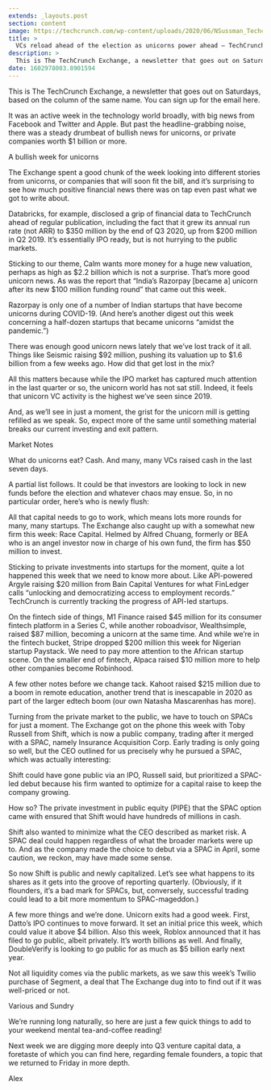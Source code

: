 ```yaml
--- 
extends: _layouts.post 
section: content 
image: https://techcrunch.com/wp-content/uploads/2020/06/NSussman_Techcrunch_Exchange-multicolor.jpg?w=533 
title: > 
  VCs reload ahead of the election as unicorns power ahead – TechCrunch 
description: > 
  This is The TechCrunch Exchange, a newsletter that goes out on Saturdays, based on the column of the same name.But past the headline-grabbing noise, there was a steady drumbeat of bullish news for unicorns, or private companies worth $1 billion or more.As was the report that “India’s Razorpay [became a] unicorn after its new $100 million funding round” that came out this week.It could be that investors are looking to lock in new funds before the election and whatever chaos may ensue.And while we’re in the fintech bucket, Stripe dropped $200 million this week for Nigerian startup Paystack. 
date: 1602978003.8901594 
--- 
```

This is The TechCrunch Exchange, a newsletter that goes out on Saturdays, based on the column of the same name. You can sign up for the email here.

It was an active week in the technology world broadly, with big news from Facebook and Twitter and Apple. But past the headline-grabbing noise, there was a steady drumbeat of bullish news for unicorns, or private companies worth $1 billion or more.

A bullish week for unicorns

The Exchange spent a good chunk of the week looking into different stories from unicorns, or companies that will soon fit the bill, and it’s surprising to see how much positive financial news there was on tap even past what we got to write about.

Databricks, for example, disclosed a grip of financial data to TechCrunch ahead of regular publication, including the fact that it grew its annual run rate (not ARR) to $350 million by the end of Q3 2020, up from $200 million in Q2 2019. It’s essentially IPO ready, but is not hurrying to the public markets.

Sticking to our theme, Calm wants more money for a huge new valuation, perhaps as high as $2.2 billion which is not a surprise. That’s more good unicorn news. As was the report that “India’s Razorpay [became a] unicorn after its new $100 million funding round” that came out this week.

Razorpay is only one of a number of Indian startups that have become unicorns during COVID-19. (And here’s another digest out this week concerning a half-dozen startups that became unicorns “amidst the pandemic.”)

There was enough good unicorn news lately that we’ve lost track of it all. Things like Seismic raising $92 million, pushing its valuation up to $1.6 billion from a few weeks ago. How did that get lost in the mix?

All this matters because while the IPO market has captured much attention in the last quarter or so, the unicorn world has not sat still. Indeed, it feels that unicorn VC activity is the highest we’ve seen since 2019.

And, as we’ll see in just a moment, the grist for the unicorn mill is getting refilled as we speak. So, expect more of the same until something material breaks our current investing and exit pattern.

Market Notes

What do unicorns eat? Cash. And many, many VCs raised cash in the last seven days.

A partial list follows. It could be that investors are looking to lock in new funds before the election and whatever chaos may ensue. So, in no particular order, here’s who is newly flush:

All that capital needs to go to work, which means lots more rounds for many, many startups. The Exchange also caught up with a somewhat new firm this week: Race Capital. Helmed by Alfred Chuang, formerly or BEA who is an angel investor now in charge of his own fund, the firm has $50 million to invest.

Sticking to private investments into startups for the moment, quite a lot happened this week that we need to know more about. Like API-powered Argyle raising $20 million from Bain Capital Ventures for what FinLedger calls “unlocking and democratizing access to employment records.” TechCrunch is currently tracking the progress of API-led startups.

On the fintech side of things, M1 Finance raised $45 million for its consumer fintech platform in a Series C, while another roboadvisor, Wealthsimple, raised $87 million, becoming a unicorn at the same time. And while we’re in the fintech bucket, Stripe dropped $200 million this week for Nigerian startup Paystack. We need to pay more attention to the African startup scene. On the smaller end of fintech, Alpaca raised $10 million more to help other companies become Robinhood.

A few other notes before we change tack. Kahoot raised $215 million due to a boom in remote education, another trend that is inescapable in 2020 as part of the larger edtech boom (our own Natasha Mascarenhas has more).

Turning from the private market to the public, we have to touch on SPACs for just a moment. The Exchange got on the phone this week with Toby Russell from Shift, which is now a public company, trading after it merged with a SPAC, namely Insurance Acquisition Corp. Early trading is only going so well, but the CEO outlined for us precisely why he pursued a SPAC, which was actually interesting:

Shift could have gone public via an IPO, Russell said, but prioritized a SPAC-led debut because his firm wanted to optimize for a capital raise to keep the company growing.

How so? The private investment in public equity (PIPE) that the SPAC option came with ensured that Shift would have hundreds of millions in cash.

Shift also wanted to minimize what the CEO described as market risk. A SPAC deal could happen regardless of what the broader markets were up to. And as the company made the choice to debut via a SPAC in April, some caution, we reckon, may have made some sense.

So now Shift is public and newly capitalized. Let’s see what happens to its shares as it gets into the groove of reporting quarterly. (Obviously, if it flounders, it’s a bad mark for SPACs, but, conversely, successful trading could lead to a bit more momentum to SPAC-mageddon.)

A few more things and we’re done. Unicorn exits had a good week. First, Datto’s IPO continues to move forward. It set an initial price this week, which could value it above $4 billion. Also this week, Roblox announced that it has filed to go public, albeit privately. It’s worth billions as well. And finally, DoubleVerify is looking to go public for as much as $5 billion early next year.

Not all liquidity comes via the public markets, as we saw this week’s Twilio purchase of Segment, a deal that The Exchange dug into to find out if it was well-priced or not.

Various and Sundry

We’re running long naturally, so here are just a few quick things to add to your weekend mental tea-and-coffee reading!

Next week we are digging more deeply into Q3 venture capital data, a foretaste of which you can find here, regarding female founders, a topic that we returned to Friday in more depth.

Alex